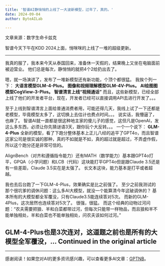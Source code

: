```yaml
---
title: '智谱AI静悄悄的上线了一大波新模型，过年了，真的。'
date: 2024-09-04
author: ByteAILab

---
```


文章来源：数字生命卡兹克

智谱今天下午在KDD 2024上面，悄咪咪的上线了一堆的超级更新。

---

我真的服了，我本来今天从泰国回来，准备休一天假的，结果晚上又坐在电脑面前被迫营业。
他们总是每次，静悄悄的就把4个2给扔出去了。

嗯，就一场演讲了，发布了一堆新模型还有新功能，个顶个都很猛。
我挨个列一下：
**大语言模型GLM-4-Plus。**
**图像和视频理解模型GLM-4V-Plus。**
**AI绘图图模型CogView-3-Plus。**
**智谱清言上线“视频通话”**
而且，这些新模型，已经全部上线了他们的开发者平台，现在，开发者已经可以直接调用API去进行开发了。。。

至于上线到智谱清言上面给普通消费者用，可能还得几天，我线上试了一下还都是老模型，毕竟模型太多了，这切换上去估计也费点时间。。。
说实话，我懵逼了，也麻了。
智谱AI就一直都是很这种地主家的傻儿子的感觉，这但凡是OpenAI，发这么多东西，必须让你先猜谜语3天，跟你玩个大反转。。。
一个一个说下：
**GLM-4-Plus**
全新的模型，看了下跑分整体基本上正儿八经的追平了GPT4o，而且智谱这家公司是很实诚的那种，真的不如就是不如，真的超过就是超过，不弄虚作假，所以这个跑分还是非常可信的。

AlignBench（对齐和遵循指令能力）还有MATH（数学能力）基本跟GPT4o打平，GPQA（小学问题）和LCB（代码）这块能打平GPT4o但是跟Claude 3.5还是有一些差距，Claude 3.5实在是太强了。
长文本这块，能力基本是打平或者超越。

我也去后台跑了一下GLM-4-Plus，效果确实是比之前强了。
至少之前我测试的那个很坑爹的调休问题：这么多AI大模型，就没一个能算清今年这破调休的？
基本所有的大模型都全军覆没，只有Claude3.5能连续答对5次。
而新的GLM-4Plus，这次居然也连续答对5次了。
很强，很猛。
而这个经典的动物过河问题：“农夫需要把狼、羊和白菜都带过河，但每次只能带一样物品，而且狼和羊不能单独相处，羊和白菜也不能单独相处，问农夫该如何过河。”

GLM-4-Plus也是3次连对，这道题之前也是所有的大模型全军覆没，...
**Continued in the original article**
---
---
感谢阅读！如果您对AI的更多资讯感兴趣，可以查看更多AI文章：[GPTNB](https://gptnb.com)。